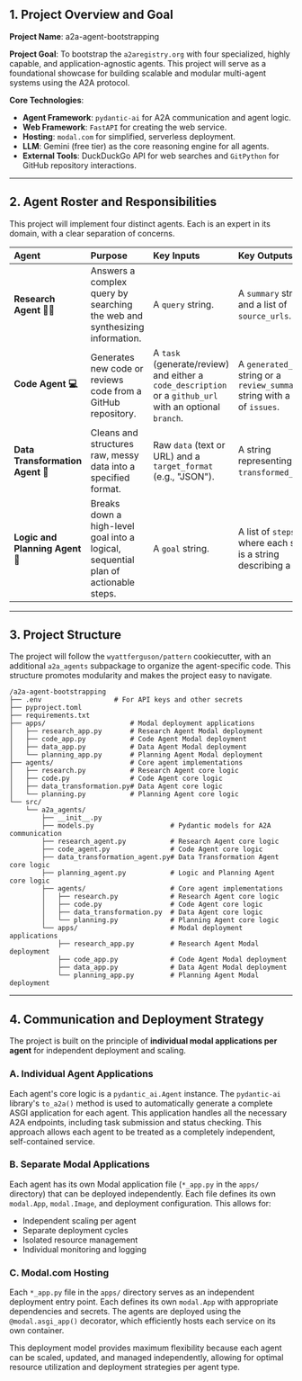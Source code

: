 ## 1\. Project Overview and Goal

**Project Name**: a2a-agent-bootstrapping

**Project Goal**: To bootstrap the `a2aregistry.org` with four specialized, highly capable, and application-agnostic agents. This project will serve as a foundational showcase for building scalable and modular multi-agent systems using the A2A protocol.

**Core Technologies**:

  * **Agent Framework**: `pydantic-ai` for A2A communication and agent logic.
  * **Web Framework**: `FastAPI` for creating the web service.
  * **Hosting**: `modal.com` for simplified, serverless deployment.
  * **LLM**: Gemini (free tier) as the core reasoning engine for all agents.
  * **External Tools**: DuckDuckGo API for web searches and `GitPython` for GitHub repository interactions.

-----

## 2\. Agent Roster and Responsibilities

This project will implement four distinct agents. Each is an expert in its domain, with a clear separation of concerns.

| Agent | Purpose | Key Inputs | Key Outputs |
| :--- | :--- | :--- | :--- |
| **Research Agent 🕵️‍♂️** | Answers a complex query by searching the web and synthesizing information. | A `query` string. | A `summary` string and a list of `source_urls`. |
| **Code Agent 💻** | Generates new code or reviews code from a GitHub repository. | A `task` (generate/review) and either a `code_description` or a `github_url` with an optional `branch`. | A `generated_code` string or a `review_summary` string with a list of `issues`. |
| **Data Transformation Agent 🔄** | Cleans and structures raw, messy data into a specified format. | Raw `data` (text or URL) and a `target_format` (e.g., "JSON"). | A string representing the `transformed_data`. |
| **Logic and Planning Agent 🧠** | Breaks down a high-level goal into a logical, sequential plan of actionable steps. | A `goal` string. | A list of `steps`, where each step is a string describing a task. |

-----

## 3\. Project Structure

The project will follow the `wyattferguson/pattern` cookiecutter, with an additional `a2a_agents` subpackage to organize the agent-specific code. This structure promotes modularity and makes the project easy to navigate.

```
/a2a-agent-bootstrapping
├── .env                  # For API keys and other secrets
├── pyproject.toml
├── requirements.txt
├── apps/                     # Modal deployment applications
│   ├── research_app.py       # Research Agent Modal deployment
│   ├── code_app.py           # Code Agent Modal deployment  
│   ├── data_app.py           # Data Agent Modal deployment
│   └── planning_app.py       # Planning Agent Modal deployment
├── agents/                   # Core agent implementations
│   ├── research.py           # Research Agent core logic
│   ├── code.py               # Code Agent core logic
│   ├── data_transformation.py# Data Agent core logic
│   └── planning.py           # Planning Agent core logic
└── src/
    └── a2a_agents/
        ├── __init__.py
        ├── models.py                   # Pydantic models for A2A communication
        ├── research_agent.py           # Research Agent core logic
        ├── code_agent.py               # Code Agent core logic
        ├── data_transformation_agent.py# Data Transformation Agent core logic
        ├── planning_agent.py           # Logic and Planning Agent core logic
        ├── agents/                     # Core agent implementations
        │   ├── research.py             # Research Agent core logic
        │   ├── code.py                 # Code Agent core logic
        │   ├── data_transformation.py  # Data Agent core logic
        │   └── planning.py             # Planning Agent core logic
        └── apps/                       # Modal deployment applications
            ├── research_app.py         # Research Agent Modal deployment
            ├── code_app.py             # Code Agent Modal deployment
            ├── data_app.py             # Data Agent Modal deployment
            └── planning_app.py         # Planning Agent Modal deployment
```

-----

## 4\. Communication and Deployment Strategy

The project is built on the principle of **individual modal applications per agent** for independent deployment and scaling.

### A. Individual Agent Applications

Each agent's core logic is a `pydantic_ai.Agent` instance. The `pydantic-ai` library's `to_a2a()` method is used to automatically generate a complete ASGI application for each agent. This application handles all the necessary A2A endpoints, including task submission and status checking. This approach allows each agent to be treated as a completely independent, self-contained service.

### B. Separate Modal Applications

Each agent has its own Modal application file (`*_app.py` in the `apps/` directory) that can be deployed independently. Each file defines its own `modal.App`, `modal.Image`, and deployment configuration. This allows for:
- Independent scaling per agent
- Separate deployment cycles
- Isolated resource management
- Individual monitoring and logging

### C. Modal.com Hosting

Each `*_app.py` file in the `apps/` directory serves as an independent deployment entry point. Each defines its own `modal.App` with appropriate dependencies and secrets. The agents are deployed using the `@modal.asgi_app()` decorator, which efficiently hosts each service on its own container.

This deployment model provides maximum flexibility because each agent can be scaled, updated, and managed independently, allowing for optimal resource utilization and deployment strategies per agent type.